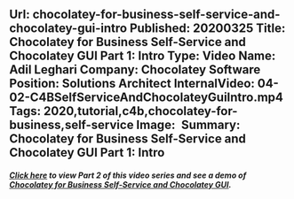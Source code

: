 Url: chocolatey-for-business-self-service-and-chocolatey-gui-intro
Published: 20200325
Title: Chocolatey for Business Self-Service and Chocolatey GUI Part 1: Intro
Type: Video
Name: Adil Leghari
Company: Chocolatey Software
Position: Solutions Architect
InternalVideo: 04-02-C4BSelfServiceAndChocolateyGuiIntro.mp4
Tags: 2020,tutorial,c4b,chocolatey-for-business,self-service
Image: <img class="lazy" src="data:image/gif;base64,R0lGODlhAQABAIAAAAAAAP///yH5BAEAAAAALAAAAAABAAEAAAIBRAA7" data-src="/content/images/videos/04-02.jpg" alt="Chocolatey for Business Self-Service and Chocolatey GUI Intro" title="Chocolatey for Business Self-Service and Chocolatey GUI Intro" />
Summary: Chocolatey for Business Self-Service and Chocolatey GUI Part 1: Intro
---
<h5 class="text-center"><a href="/resources/videos/chocolatey-for-business-self-service-and-chocolatey-gui-demo">Click here</a> to view Part 2 of this video series and see a demo of <a href="/resources/videos/chocolatey-for-business-self-service-and-chocolatey-gui-demo">Chocolatey for Business Self-Service and Chocolatey GUI</a>.</h5>